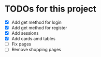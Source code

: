 # TODOs for this project

- [x] Add get method for login
- [x] Add get method for register
- [x] Add sessions
- [x] Add cards amd tables
- [ ] Fix pages
- [ ] Remove shopping pages